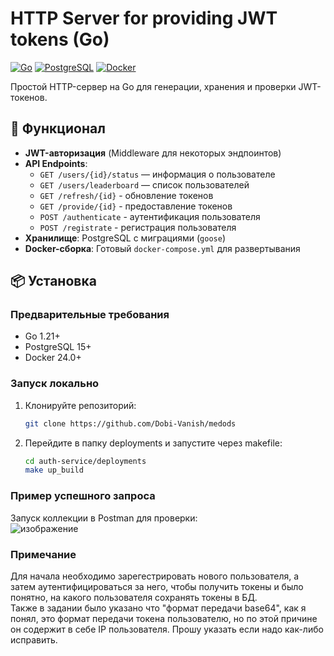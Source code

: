 # HTTP Server for providing JWT tokens (Go)

[![Go](https://img.shields.io/badge/Go-1.21+-blue.svg)](https://golang.org/)
[![PostgreSQL](https://img.shields.io/badge/PostgreSQL-15+-blue.svg)](https://www.postgresql.org/)
[![Docker](https://img.shields.io/badge/Docker-24.0+-blue.svg)](https://www.docker.com/)

Простой HTTP-сервер на Go для генерации, хранения и проверки JWT-токенов.

## 🚀 Функционал
- **JWT-авторизация** (Middleware для некоторых эндпоинтов)
- **API Endpoints**:
  - `GET /users/{id}/status` — информация о пользователе
  - `GET /users/leaderboard` — список пользователей
  - `GET /refresh/{id}` - обновление токенов
  - `GET /provide/{id}` - предоставление токенов
  - `POST /authenticate` - аутентификация пользователя
  - `POST /registrate` - регистрация пользователя
- **Хранилище**: PostgreSQL с миграциями (`goose`)
- **Docker-сборка**: Готовый `docker-compose.yml` для развертывания

## 📦 Установка
### Предварительные требования
- Go 1.21+
- PostgreSQL 15+
- Docker 24.0+

### Запуск локально
1. Клонируйте репозиторий:
   ```bash
   git clone https://github.com/Dobi-Vanish/medods
2. Перейдите в папку deployments и запустите через makefile:
   ```bash
   cd auth-service/deployments
   make up_build
### Пример успешного запроса
 Запуск коллекции в Postman для проверки:  
 ![изображение](https://github.com/user-attachments/assets/94ad1fcc-4806-4f57-adb0-1713358d33ea)  
 ### Примечание
 Для начала необходимо зарегестрировать нового пользователя, а затем аутентифицироваться за него, чтобы получить токены и было понятно, на какого пользователя сохранять токены в БД.  
 Также в задании было указано что "формат передачи base64", как я понял, это формат передачи токена пользователю, но по этой причине он содержит в себе IP пользователя. Прошу указать если надо как-либо исправить.

